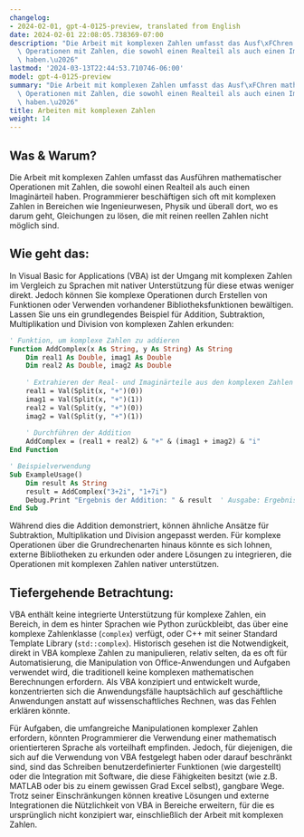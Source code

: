 ```yaml
---
changelog:
- 2024-02-01, gpt-4-0125-preview, translated from English
date: 2024-02-01 22:08:05.738369-07:00
description: "Die Arbeit mit komplexen Zahlen umfasst das Ausf\xFChren mathematischer\
  \ Operationen mit Zahlen, die sowohl einen Realteil als auch einen Imagin\xE4rteil\
  \ haben.\u2026"
lastmod: '2024-03-13T22:44:53.710746-06:00'
model: gpt-4-0125-preview
summary: "Die Arbeit mit komplexen Zahlen umfasst das Ausf\xFChren mathematischer\
  \ Operationen mit Zahlen, die sowohl einen Realteil als auch einen Imagin\xE4rteil\
  \ haben.\u2026"
title: Arbeiten mit komplexen Zahlen
weight: 14
---
```


## Was & Warum?

Die Arbeit mit komplexen Zahlen umfasst das Ausführen mathematischer Operationen mit Zahlen, die sowohl einen Realteil als auch einen Imaginärteil haben. Programmierer beschäftigen sich oft mit komplexen Zahlen in Bereichen wie Ingenieurwesen, Physik und überall dort, wo es darum geht, Gleichungen zu lösen, die mit reinen reellen Zahlen nicht möglich sind.

## Wie geht das:

In Visual Basic for Applications (VBA) ist der Umgang mit komplexen Zahlen im Vergleich zu Sprachen mit nativer Unterstützung für diese etwas weniger direkt. Jedoch können Sie komplexe Operationen durch Erstellen von Funktionen oder Verwenden vorhandener Bibliotheksfunktionen bewältigen. Lassen Sie uns ein grundlegendes Beispiel für Addition, Subtraktion, Multiplikation und Division von komplexen Zahlen erkunden:

```vb
' Funktion, um komplexe Zahlen zu addieren
Function AddComplex(x As String, y As String) As String
    Dim real1 As Double, imag1 As Double
    Dim real2 As Double, imag2 As Double
    
    ' Extrahieren der Real- und Imaginärteile aus den komplexen Zahlen
    real1 = Val(Split(x, "+")(0))
    imag1 = Val(Split(x, "+")(1))
    real2 = Val(Split(y, "+")(0))
    imag2 = Val(Split(y, "+")(1))
    
    ' Durchführen der Addition
    AddComplex = (real1 + real2) & "+" & (imag1 + imag2) & "i"
End Function

' Beispielverwendung
Sub ExampleUsage()
    Dim result As String
    result = AddComplex("3+2i", "1+7i")
    Debug.Print "Ergebnis der Addition: " & result  ' Ausgabe: Ergebnis der Addition: 4+9i
End Sub
```

Während dies die Addition demonstriert, können ähnliche Ansätze für Subtraktion, Multiplikation und Division angepasst werden. Für komplexe Operationen über die Grundrechenarten hinaus könnte es sich lohnen, externe Bibliotheken zu erkunden oder andere Lösungen zu integrieren, die Operationen mit komplexen Zahlen nativer unterstützen.

## Tiefergehende Betrachtung:

VBA enthält keine integrierte Unterstützung für komplexe Zahlen, ein Bereich, in dem es hinter Sprachen wie Python zurückbleibt, das über eine komplexe Zahlenklasse (`complex`) verfügt, oder C++ mit seiner Standard Template Library (`std::complex`). Historisch gesehen ist die Notwendigkeit, direkt in VBA komplexe Zahlen zu manipulieren, relativ selten, da es oft für Automatisierung, die Manipulation von Office-Anwendungen und Aufgaben verwendet wird, die traditionell keine komplexen mathematischen Berechnungen erfordern. Als VBA konzipiert und entwickelt wurde, konzentrierten sich die Anwendungsfälle hauptsächlich auf geschäftliche Anwendungen anstatt auf wissenschaftliches Rechnen, was das Fehlen erklären könnte.

Für Aufgaben, die umfangreiche Manipulationen komplexer Zahlen erfordern, könnten Programmierer die Verwendung einer mathematisch orientierteren Sprache als vorteilhaft empfinden. Jedoch, für diejenigen, die sich auf die Verwendung von VBA festgelegt haben oder darauf beschränkt sind, sind das Schreiben benutzerdefinierter Funktionen (wie dargestellt) oder die Integration mit Software, die diese Fähigkeiten besitzt (wie z.B. MATLAB oder bis zu einem gewissen Grad Excel selbst), gangbare Wege. Trotz seiner Einschränkungen können kreative Lösungen und externe Integrationen die Nützlichkeit von VBA in Bereiche erweitern, für die es ursprünglich nicht konzipiert war, einschließlich der Arbeit mit komplexen Zahlen.
